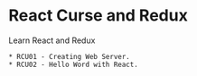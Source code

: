 # React Curse and Redux
Learn React and Redux

    * RCU01 - Creating Web Server.
    * RCU02 - Hello Word with React.
